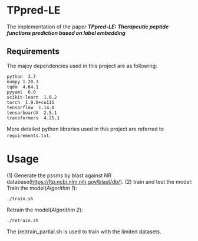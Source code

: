 # TPpred-LE
The implementation of the paper ***TPpred-LE: Therapeutic peptide functions prediction based on label embedding***

## Requirements
The majoy dependencies used in this project are as following:

```
python  3.7
numpy 1.20.3
tqdm  4.64.1
pyyaml  6.0
scikit-learn  1.0.2
torch  1.9.0+cu111
tensorflow  1.14.0
tensorboardX  2.5.1
transformers  4.25.1
```
More detailed python libraries used in this project are referred to `requirements.txt`. 

# Usage
(1) Generate the pssms by blast against NR database(https://ftp.ncbi.nlm.nih.gov/blast/db/).
(2) train and test the model:
Train the model(*Algorithm 1*):
```shell
./train.sh
```
Retrain the model(*Algorithm 2*):
```shell
./retrain.sh
```
The (re)train_partial.sh is used to train with the limited datasets.
